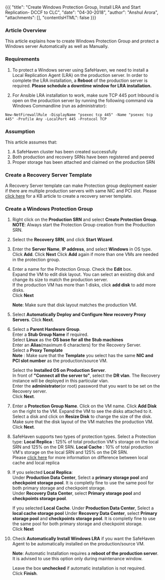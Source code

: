 {{{
  "title": "Create Windows Protection Group, Install LRA and Start Replication- DCCF to CLC",
  "date": "04-30-2018",
  "author": "Anshul Arora",
  "attachments": [],
  "contentIsHTML": false
}}}

### Article Overview
This article explains how to create Windows Protection Group and protect a Windows server Automatically as well as Manually.

### Requirements
1. To protect a Windows server using SafeHaven, we need to install a Local Replication Agent (LRA) on the production server. In order to complete the LRA installation, a **Reboot** of the production server is required. **Please schedule a downtime window for LRA installation.**

2. For Ansible LRA installation to work, make sure TCP 445 port Inbound is open on the production server by running the following command via Windows Commandline (run as administrator):
```
New-NetFirewallRule -DisplayName "psexec tcp 445" -Name "psexec tcp 445" -Profile Any -LocalPort 445 -Protocol TCP
```
### Assumption
This article assumes that:

1. A SafeHaven cluster has been created successfully
2. Both production and recovery SRNs have been registered and peered
3. Proper storage has been attached and claimed on the production SRN

### Create a Recovery Server Template
A Recovery Server template can make Protection group deployment easier if there are multiple production servers with same NIC and PCI slot. Please[ click here](recovery-template.md) for a KB article to create a recovery server template. 

### Create a Windows Protection Group
1. Right click on the **Production SRN** and select **Create Protection Group**.
**NOTE**: Always start the Protection Group creation from the Production SRN.

2. Select the **Recovery SRN**, and click **Start Wizard**.  

3. Enter the **Server Name**, **IP address**, and select **Windows** in OS type.
   Click **Add**. Click **Next**
   Click **Add** again if more than one VMs are needed in the protection group.

4. Enter a name for the Protection Group. Check the **Edit** box.  
   Expand the VM to edit disk layout. You can select an existing disk and change its size to match the production server.   
   If the production VM has more than 1 disks, click **add disk** to add more disks.  
   Click **Next**
   
   **Note**: Make sure that disk layout matches the production VM.
   
 5. Select **Automatically Deploy and Configure New recovery Proxy Servers**. Click **Next**.
 
 6. Select a **Parent Hardware Group**.    
    Enter a **Stub Group Name** if required.  
    Select **Linux** as the **OS base for all the Stub machines**  
    Enter an **Alias**(maximum 6 characters) for the Recovery Server.  
    Select a **Proxy Template**  
**Note** : Make sure that the **Template** you select has the same **NIC and PCI slot number** as the production/source VM.  
    
    Select the **Installed OS on Production Server**.  
    In front of **"Connect all the server to"**, select the **DR vlan**. The Recovery instance will be deployed in this particular vlan.   
    Enter the **administrator**(or root) password that you want to be set on the Recovery server.  
    Click **Next**.
    
  7. Enter a **Protection Group Name**.
     Click on the VM name. Click **Add Disk** on the right to the VM. 
     Expand the VM to see the disks attached to it.
     Select a disk and click on **Resize Disk** to change the size of the disk.
     Make sure that the disk layout of the VM matches the production VM.
     Click **Next**.
  
  8. SafeHaven supports two types of protection types. Select a Protection type:
     **Local Replica** : 125% of total production VM's storage on the local SRN and 125% on the DR SRN.
     **Local Cache** : 10% of total production VM's storage on the local SRN and 125% on the DR SRN.   
     Please [click here](../Overview/local-cache-vs-local-replica.md) for more information on difference between local cache and local replica
     
  9. If you selected **Local Replica**:  
     Under **Production Data Center**, Select a **primary storage pool** and **checkpoint storage pool**. It is completly fine to use the same pool for both primary storage and checkpoint storage.  
     Under **Recovery Data Center**, select **Primary storage pool** and **checkpoints storage pool**.  
     
     If you selected **Local Cache**.
     Under **Production Data Center**, Select a **local cache storage pool**
     Under **Recovery Data Center**, select **Primary storage pool** and **checkpoints storage pool**.  It is completly fine to use the same pool for both primary storage and checkpoint storage.  
     Click **Next**
     
   9. Check **Automatically Install Windows LRA** if you want the SafeHaven Agent to be automatically installed on the production/source VM.   
      
      **Note**:  Automatic Installation requires a **reboot of the production server**.  It is advised to use this option only during maintenance window.
   
      Leave the box **unchecked** if automatic installation is not required.  
      Click **Finish**.
     
     
